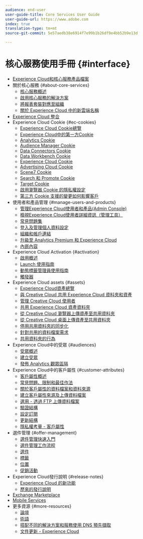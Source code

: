 ```yaml
---
audience: end-user
user-guide-title: Core Services User Guide
user-guide-url: https://www.adobe.com
index: true
translation-type: tm+mt
source-git-commit: 5e57aedb38e6914f7e99b1b26df9e4bb52b9e13d

---
```



# 核心服務使用手冊 {#interface}

+ [Experience Cloud和核心服務產品檔案](experience-cloud.md)
+ 關於核心服務 {#about-core-services}
   + [核心服務概述](core-services-landing.md)
   + [啟用核心服務的解決方案](core-services/core-services.md)
   + [將報表套裝對應至組織](core-services/report-suite-mapping.md)
   + [關於 Experience Cloud 中的新雲端名稱](solutions-core-services.md)
+ [Experience Cloud 整合](marketing-cloud-integrations.md)
+ Experience Cloud Cookie {#ec-cookies}
   + [Experience Cloud Cookie總覽](cookies/cookies-privacy.md)
   + [Experience Cloud中的第一方Cookie](cookies/cookies-first-party.md)
   + [Analytics Cookie](cookies/cookies-analytics.md)
   + [Audience Manager Cookie](cookies/cookies-am.md)
   + [Data Connectors Cookie](cookies/cookies-dc.md)
   + [Data Workbench Cookie](cookies/cookies-insight.md)
   + [Experience Cloud Cookie](cookies/cookies-mc.md)
   + [Advertising Cloud Cookie](cookies/cookies-advertising-cloud.md)
   + [Scene7 Cookie](cookies/cookies-s7.md)
   + [Search 和 Promote Cookie](cookies/cookies-snp.md)
   + [Target Cookie](cookies/cookies-target.md)
   + [啟用瀏覽器 Cookie 的隱私權設定](cookies/browser-cookie-settings.md)
   + [第三方 Cookie 支援的變更如何影響客戶](cookies/cookies-thirdparty.md)
+ 使用者和產品管理 {#manage-users-and-products}
   + [管理Experience Cloud使用者和產品(Admin Console)](admin-getting-started/admin-getting-started.md)
   + [檢視Experience Cloud使用者詳細資訊（管理工具）](admin-getting-started/admin-tool-experience-cloud.md)
   + [常見問題集](admin-getting-started/faq.md)
   + [登入及管理個人資料設定](admin-getting-started/getting-started-experience-cloud.md)
   + [組織和帳戶連結](admin-getting-started/organizations.md)
   + [升級至 Analytics Premium 和 Experience Cloud](admin-getting-started/upgrade-to-analytics-premium.md)
   + [內嵌內容](admin-getting-started/oembed.md)
+ Experience Cloud Activation {#activation}
   + [啟用概述](activation/activation.md)
   + [Launch 使用指南](https://docs.adobe.com/content/help/en/launch/using/overview.html)
   + [動態標籤管理員使用指南](https://docs.adobe.com/content/help/en/dtm/using/dtm-home.html)
   + [觸發器](activation/triggers.md)
+ Experience Cloud assets {#assets}
   + [Experience Cloud資產總覽](experience-cloud-assets/experience-cloud-assets.md)
   + [與 Creative Cloud 共用 Experience Cloud 資料夾和資產](experience-cloud-assets/creative-cloud.md)
   + [管理 Creative Cloud 使用者](experience-cloud-assets/t-admin-add-cc-user.md)
   + [共用 Experience Cloud 資產資料夾](experience-cloud-assets/t-share-creative-cloud.md)
   + [從 Creative Cloud 瀏覽器上傳資產至共用資料夾](experience-cloud-assets/t-upload-asset-cc.md)
   + [從 Creative Cloud 桌面上傳資產至共用資料夾](experience-cloud-assets/t-cc-asset-upload-thor.md)
   + [停用共用資料夾的同步化](experience-cloud-assets/t-disable-asset-sync.md)
   + [針對共用的資料檔案需求](experience-cloud-assets/assets-file-reqs.md)
   + [共用資料夾的行為](experience-cloud-assets/asset-behavior.md)
+ Experience Cloud中的受眾 {#audiences}
   + [受眾概述](audience-library/audience-library.md)
   + [建立受眾](audience-library/t-audience-create.md)
   + [發佈 Analytics 觀眾區隔](audience-library/t-publish-audience-segment.md)
+ Experience Cloud中的客戶屬性 {#customer-attributes}
   + [客戶屬性概述](attributes/attributes.md)
   + [常見問題、限制和最佳作法](attributes/faq-crs.md)
   + [關於客戶屬性的資料檔案和資料來源](attributes/crs-data-file.md)
   + [建立客戶屬性來源及上傳資料檔案](attributes/t-crs-usecase.md)
   + [選用 - 透過 FTP 上傳資料檔案](attributes/t-upload-attributes-ftp.md)
   + [驗證結構](attributes/validate-schema.md)
   + [設定訂閱](attributes/subscription.md)
   + [更新結構](attributes/t-update-schema.md)
   + [隱私權考量 - 客戶屬性](attributes/privacy-mac.md)
+ 選件管理 {#offer-management}
   + [選件管理快速入門](offer-management/getting-started.md)
   + [選件管理工作流程](offer-management/offer-management-workflow.md)
   + [選件](offer-management/offers.md)
   + [標籤](offer-management/labels.md)
   + [位置](offer-management/placements.md)
   + [促銷活動](offer-management/campaign.md)
+ Experience Cloud發行說明 {#release-notes}
   + [Experience Cloud 的新功能](https://docs.adobe.com/content/help/en/release-notes/experience-cloud/current.html)
   + [歷來的發行說明](marketing-cloud-interface/release-notes.md)
+ [Exchange Marketplace](exchange.md)
+ [Mobile Services](https://docs.adobe.com/content/help/en/mobile-services/using/home.html)
+ 更多資源 {#more-resources}
   + [論壇](https://forums.adobe.com/community/experience-cloud)
   + [術語](terms.md)
   + [搭配不同的解決方案和服務使用 DNS 預先擷取](dns-prefetch.md)
   + [文件更新 - Experience Cloud](doc-updates.md)
